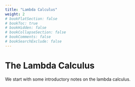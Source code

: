 ```yaml
---
title: "Lambda Calculus"
weight: 2
# bookFlatSection: false
# bookToc: true
# bookHidden: false
# bookCollapseSection: false
# bookComments: false
# bookSearchExclude: false
---
```


# The Lambda Calculus

We start with some introductory notes on the lambda calculus.
